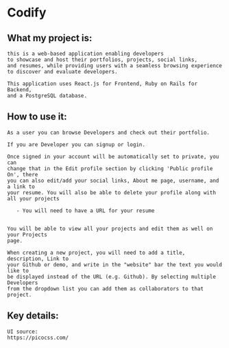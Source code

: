 # Codify

## What my project is:
    this is a web-based application enabling developers
    to showcase and host their portfolios, projects, social links, 
    and resumes, while providing users with a seamless browsing experience 
    to discover and evaluate developers.

    This application uses React.js for Frontend, Ruby on Rails for Backend, 
    and a PostgreSQL database.

## How to use it:
    As a user you can browse Developers and check out their portfolio.

    If you are Developer you can signup or login. 

    Once signed in your account will be automatically set to private, you can 
    change that in the Edit profile section by clicking 'Public profile On', there 
    you can also edit/add your social links, About me page, username, and a link to 
    your resume. You will also be able to delete your profile along with all your projects
    
       - You will need to have a URL for your resume

    
    You will be able to view all your projects and edit them as well on your Projects
    page. 

    When creating a new project, you will need to add a title, description, Link to 
    your Github or demo, and write in the "website" bar the text you would like to 
    be displayed instead of the URL (e.g. Github). By selecting multiple Developers 
    from the dropdown list you can add them as collaborators to that project.

## Key details:
    UI source: 
    https://picocss.com/